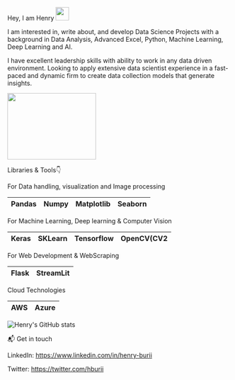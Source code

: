 Hey, I am Henry <img src="https://raw.githubusercontent.com/MartinHeinz/MartinHeinz/master/wave.gif" width="30px">

I am interested in, write about, and develop Data Science Projects with a background in Data Analysis, Advanced Excel, Python, Machine Learning, Deep Learning and AI.

I have excellent leadership skills with ability to work in any data driven environment. Looking to apply extensive data scientist experience in a
fast-paced and dynamic firm to create data collection models that generate insights.

<img src="https://user-images.githubusercontent.com/19470424/124124429-14d3e700-da81-11eb-9cc9-aecd4753ae9e.gif" width="200" height="150">

Libraries & Tools👇

For Data handling, visualization and Image processing

| Pandas  |  Numpy | Matplotlib | Seaborn |
| ------------- | ------------- | ------------- | ------------- |

For Machine Learning, Deep learning & Computer Vision

| Keras | SKLearn | Tensorflow | OpenCV(CV2 |
| ------------- | ------------- | ------------- | ------------- |

For Web Development & WebScraping

| Flask | StreamLit | 
| ------------- | ------------- |

Cloud Technologies

| AWS | Azure | 
| ------------- | ------------- |

![Henry's GitHub stats](https://github-readme-stats.vercel.app/api?username=buriihenry&show_icons=true&theme=radical)

 📬 Get in touch 

LinkedIn: https://www.linkedin.com/in/henry-burii

Twitter: https://twitter.com/hburii 

